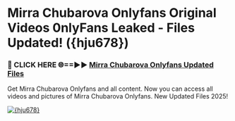 # Mirra Chubarova Onlyfans Original Videos 0nlyFans Leaked - Files Updated! ({hju678})

<h3>🔴 CLICK HERE 🌐==►► <a href="https://tinyurl.com/ms9xzufz" rel="nofollow">Mirra Chubarova Onlyfans Updated Files</a></h3>

Get Mirra Chubarova Onlyfans and all content. Now you can access all videos and pictures of Mirra Chubarova Onlyfans. New Updated Files 2025!

[![{hju678}](https://i.imgur.com/PQ7UWWw.gif)](https://tinyurl.com/ms9xzufz)
